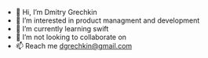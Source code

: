- 👋 Hi, I’m Dmitry Grechkin
- 👀 I’m interested in product managment and development
- 🌱 I’m currently learning swift
- 💞️ I’m not looking to collaborate on
- 📫 Reach me dgrechkin@gmail.com

